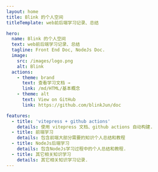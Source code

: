```yaml
---
layout: home
title: Blink 的个人空间
titleTemplate: web前后端学习记录、总结

hero:
  name: Blink 的个人空间
  text: web前后端学习记录、总结
  tagline: Front End Doc, NodeJs Doc.
  image:
    src: /images/logo.png
    alt: Blink
  actions:
    - theme: brand
      text: 查看学习文档 →
      link: /md/HTML/基本概念
    - theme: alt
      text: View on GitHub
      link: https://github.com/blinkJun/doc

features:
  - title: 'vitepress + github actions'
    details: 使用 vitepress 文档、github actions 自动构建.
  - title: 前端学习
    details: 包含前端大部分需要的知识个人总结和教程
  - title: NodeJs后端学习
    details: 包含NodeJs学习过程中的个人总结和教程.
  - title: 其它相关知识学习
    details: 其它相关知识学习记录.
---
```

